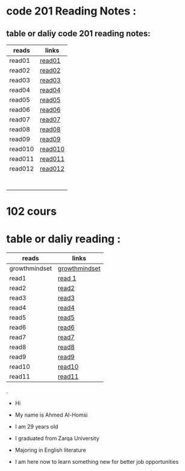 
# code 201 Reading Notes :


## table or daliy code 201  reading notes:




| reads        | links                             |
| -------------| --------------------------------- |
|read01        |  [read01](read01.md)              |   
|read02        |  [read02](read02.md)              |
|read03        |  [read03](read03.md)              |
|read04        |  [read04](read04.md)              |
|read05        |  [read05](read05.md)              |
|read06        |  [read06](read06.md)              |
|read07        |  [read07](read07.md)              |
|read08        |  [read08](read08.md)              |
|read09        |  [read09](read09.md)              |
|read010       |  [read010](read010.md)            |
|read011       |  [read011](read011.md)            |
|read012       |  [read012](read012.md)            |
|              |                                   |
|              |                                   |
|              |                                   |
|              |                                   |
|              |                                   |
|              |                                   |
|              |                                   |







# 102 cours

# table or daliy reading :


| reads        | links                             |
| -------------| --------------------------------- |
| growthmindset|[growthmindset](growthmindset.md)  |
| read1        | [read 1](read1.md)                |
| read2        | [read2](read2.md)                 |
| read3        | [read3](read3.md)                 |
| read4        | [read4](read4.md)                 |
| read5        | [read5](read5.md)                 |
| read6        | [read6](read6.md)                 |
| read7        | [read7](read7.md)                 |
| read8        | [read8](read8.md)                 |
| read9        | [read9](read9.md)                 |
| read10       | [read10](read10.md)               |
| read11       | [read11](read11.md)               |

. 

- Hi

* My name is Ahmed Al-Homsi

* I am 29 years old

* I graduated from Zarqa University

* Majoring in English literature

 * I am here now to learn something new for better job opportunities 




